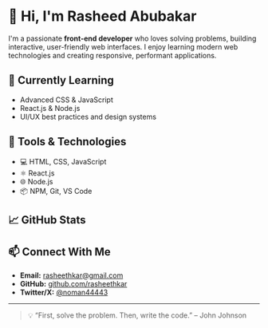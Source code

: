 # 👋 Hi, I'm Rasheed Abubakar

I'm a passionate **front-end developer** who loves solving problems, building interactive, user-friendly web interfaces. I enjoy learning modern web technologies and creating responsive, performant applications.

## 🧠 Currently Learning

* Advanced CSS & JavaScript
* React.js & Node.js
* UI/UX best practices and design systems

## 🚀 Tools & Technologies

* 💻 HTML, CSS, JavaScript
* ⚛️ React.js
* 🌐 Node.js
* 📦 NPM, Git, VS Code

## 📈 GitHub Stats

## 📫 Connect With Me

* **Email:** [rasheethkar@gmail.com](mailto:rasheethkar@gmail.com)
* **GitHub:** [github.com/rasheethkar](https://github.com/rasheethkar)
* **Twitter/X:** [@noman44443](https://twitter.com/noman44443)

---

> 💡 “First, solve the problem. Then, write the code.” – John Johnson
